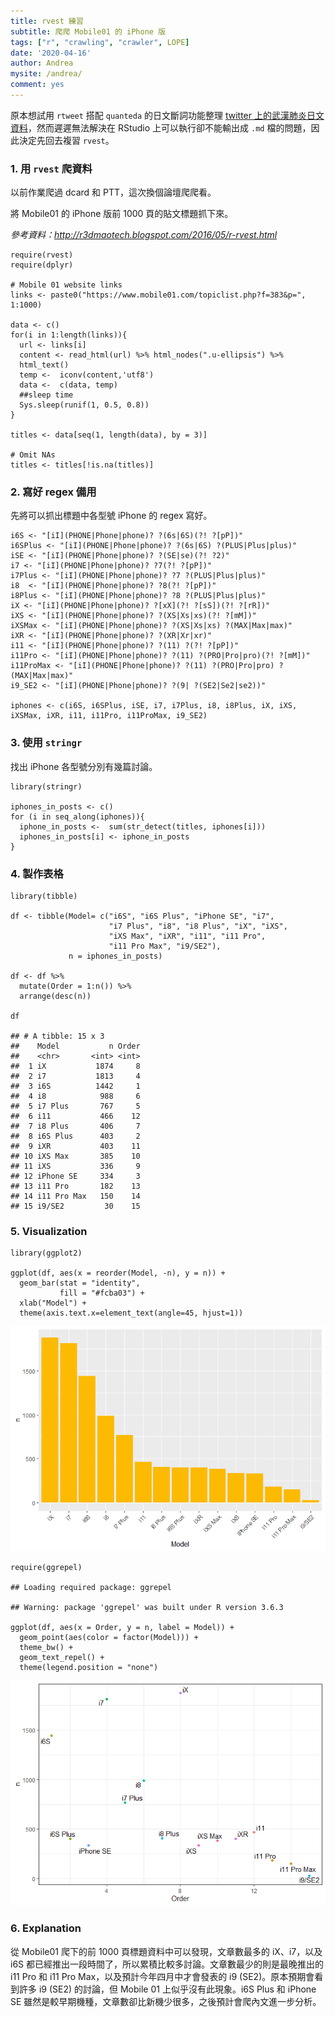```yaml
---
title: rvest 練習
subtitle: 爬爬 Mobile01 的 iPhone 版
tags: ["r", "crawling", "crawler", LOPE]
date: '2020-04-16'
author: Andrea
mysite: /andrea/
comment: yes
---
```


原本想試用 `rtweet` 搭配 `quanteda` 的日文斷詞功能整理 [twitter
上的武漢肺炎日文資料](https://andreashih.github.io/blog/journal/rtweet-quanteda.html)，然而遲遲無法解決在
RStudio 上可以執行卻不能輸出成 `.md` 檔的問題，因此決定先回去複習
`rvest`。

### 1. 用 `rvest` 爬資料

以前作業爬過 dcard 和 PTT，這次換個論壇爬爬看。

將 Mobile01 的 iPhone 版前 1000 頁的貼文標題抓下來。

*參考資料：<a href="http://r3dmaotech.blogspot.com/2016/05/r-rvest.html" class="uri">http://r3dmaotech.blogspot.com/2016/05/r-rvest.html</a>*

    require(rvest)
    require(dplyr)

    # Mobile 01 website links 
    links <- paste0("https://www.mobile01.com/topiclist.php?f=383&p=", 1:1000)

    data <- c()
    for(i in 1:length(links)){
      url <- links[i]
      content <- read_html(url) %>% html_nodes(".u-ellipsis") %>%
      html_text()
      temp <-  iconv(content,'utf8')
      data <-  c(data, temp)
      ##sleep time  
      Sys.sleep(runif(1, 0.5, 0.8))
    }

    titles <- data[seq(1, length(data), by = 3)]

    # Omit NAs
    titles <- titles[!is.na(titles)]

### 2. 寫好 regex 備用

先將可以抓出標題中各型號 iPhone 的 regex 寫好。

    i6S <- "[iI](PHONE|Phone|phone)? ?(6s|6S)(?! ?[pP])"
    i6SPlus <- "[iI](PHONE|Phone|phone)? ?(6s|6S) ?(PLUS|Plus|plus)"    
    iSE <- "[iI](PHONE|Phone|phone)? ?(SE|se)(?! ?2)"   
    i7 <- "[iI](PHONE|Phone|phone)? ?7(?! ?[pP])"   
    i7Plus <- "[iI](PHONE|Phone|phone)? ?7 ?(PLUS|Plus|plus)"
    i8  <- "[iI](PHONE|Phone|phone)? ?8(?! ?[pP])"
    i8Plus <- "[iI](PHONE|Phone|phone)? ?8 ?(PLUS|Plus|plus)"   
    iX <- "[iI](PHONE|Phone|phone)? ?[xX](?! ?[sS])(?! ?[rR])"
    iXS <- "[iI](PHONE|Phone|phone)? ?(XS|Xs|xs)(?! ?[mM])" 
    iXSMax <- "[iI](PHONE|Phone|phone)? ?(XS|Xs|xs) ?(MAX|Max|max)" 
    iXR <- "[iI](PHONE|Phone|phone)? ?(XR|Xr|xr)"
    i11 <- "[iI](PHONE|Phone|phone)? ?(11) ?(?! ?[pP])" 
    i11Pro <- "[iI](PHONE|Phone|phone)? ?(11) ?(PRO|Pro|pro)(?! ?[mM])"
    i11ProMax <- "[iI](PHONE|Phone|phone)? ?(11) ?(PRO|Pro|pro) ?(MAX|Max|max)"
    i9_SE2 <- "[iI](PHONE|Phone|phone)? ?(9| ?(SE2|Se2|se2))"

    iphones <- c(i6S, i6SPlus, iSE, i7, i7Plus, i8, i8Plus, iX, iXS, iXSMax, iXR, i11, i11Pro, i11ProMax, i9_SE2)

### 3. 使用 `stringr`

找出 iPhone 各型號分別有幾篇討論。

    library(stringr)

    iphones_in_posts <- c()
    for (i in seq_along(iphones)){
      iphone_in_posts <-  sum(str_detect(titles, iphones[i]))
      iphones_in_posts[i] <- iphone_in_posts
    }

### 4. 製作表格

    library(tibble)

    df <- tibble(Model= c("i6S", "i6S Plus", "iPhone SE", "i7", 
                          "i7 Plus", "i8", "i8 Plus", "iX", "iXS",
                          "iXS Max", "iXR", "i11", "i11 Pro",
                          "i11 Pro Max", "i9/SE2"),
                 n = iphones_in_posts)

    df <- df %>% 
      mutate(Order = 1:n()) %>%
      arrange(desc(n))

    df

    ## # A tibble: 15 x 3
    ##    Model           n Order
    ##    <chr>       <int> <int>
    ##  1 iX           1874     8
    ##  2 i7           1813     4
    ##  3 i6S          1442     1
    ##  4 i8            988     6
    ##  5 i7 Plus       767     5
    ##  6 i11           466    12
    ##  7 i8 Plus       406     7
    ##  8 i6S Plus      403     2
    ##  9 iXR           403    11
    ## 10 iXS Max       385    10
    ## 11 iXS           336     9
    ## 12 iPhone SE     334     3
    ## 13 i11 Pro       182    13
    ## 14 i11 Pro Max   150    14
    ## 15 i9/SE2         30    15

### 5. Visualization

    library(ggplot2)

    ggplot(df, aes(x = reorder(Model, -n), y = n)) +
      geom_bar(stat = "identity",
               fill = "#fcba03") +
      xlab("Model") +
      theme(axis.text.x=element_text(angle=45, hjust=1))

![](rvest_iphone_files/figure-markdown_strict/unnamed-chunk-6-1.png)

    require(ggrepel)

    ## Loading required package: ggrepel

    ## Warning: package 'ggrepel' was built under R version 3.6.3

    ggplot(df, aes(x = Order, y = n, label = Model)) +
      geom_point(aes(color = factor(Model))) +
      theme_bw() +
      geom_text_repel() +
      theme(legend.position = "none")

![](rvest_iphone_files/figure-markdown_strict/unnamed-chunk-7-1.png)

### 6. Explanation

從 Mobile01 爬下的前 1000 頁標題資料中可以發現，文章數最多的
iX、i7，以及 i6S
都已經推出一段時間了，所以累積比較多討論。文章數最少的則是最晚推出的 i11
Pro 和 i11 Pro Max，以及預計今年四月中才會發表的 i9
(SE2)。原本預期會看到許多 i9 (SE2) 的討論，但 Mobile 01
上似乎沒有此現象。i6S Plus 和 iPhone SE
雖然是較早期機種，文章數卻比新機少很多，之後預計會爬內文進一步分析。
